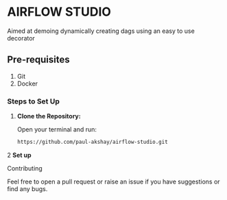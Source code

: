 # AIRFLOW STUDIO

Aimed at demoing dynamically creating dags using an easy to use decorator

## Pre-requisites
1. Git
2. Docker


### Steps to Set Up

1. **Clone the Repository:**

   Open your terminal and run:
   ```bash
   https://github.com/paul-akshay/airflow-studio.git

2 **Set up**

Contributing

Feel free to open a pull request or raise an issue if you have suggestions or find any bugs.

